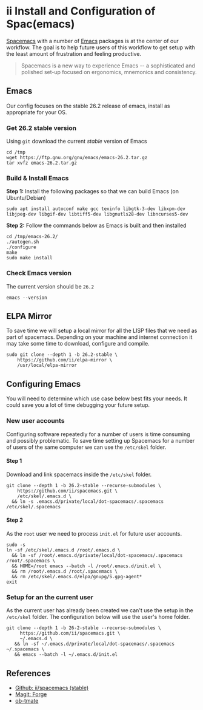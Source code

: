 # ii Install and Configuration of Spac(emacs)

[Spacemacs](http://spacemacs.org/) with a number of [Emacs](https://www.gnu.org/software/emacs/) packages is at the center of our workflow.
The goal is to help future users of this workflow to get setup with the least amount of frustration and feeling productive.

> Spacemacs is a new way to experience Emacs -- a sophisticated and polished set-up focused on ergonomics, mnemonics and consistency.


## Emacs

Our config focuses on the stable 26.2 release of emacs, install as appropriate for your OS.

### Get 26.2 stable version

Using `git` download the current *stable* version of Emacs

```
cd /tmp
wget https://ftp.gnu.org/gnu/emacs/emacs-26.2.tar.gz
tar xvfz emacs-26.2.tar.gz
```

### Build & Install Emacs

**Step 1:** Install the following packages so that we can build Emacs (on Ubuntu/Debian)

```
sudo apt install autoconf make gcc texinfo libgtk-3-dev libxpm-dev libjpeg-dev libgif-dev libtiff5-dev libgnutls28-dev libncurses5-dev
```

**Step 2:** Follow the commands below as Emacs is built and then installed

```
cd /tmp/emacs-26.2/
./autogen.sh
./configure
make
sudo make install
```

### Check Emacs version

The current version should be `26.2`

```
emacs --version
```


## ELPA Mirror

To save time we will setup a local mirror for all the LISP files that we need as part of spacemacs.
Depending on your machine and internet connection it may take some time to download, configure and compile.

```
sudo git clone --depth 1 -b 26.2-stable \
    https://github.com/ii/elpa-mirror \
    /usr/local/elpa-mirror
```

## Configuring Emacs

You will need to determine which use case below best fits your needs. It could save you a lot of time debugging your future setup.


### New user accounts

Configuring software repeatedly for a number of users is time consuming and possibly problematic.
To save time setting up Spacemacs for a number of users of the same computer we can use the `/etc/skel` folder.

#### Step 1

Download and link spacemacs inside the `/etc/skel` folder.

```
git clone --depth 1 -b 26.2-stable --recurse-submodules \
    https://github.com/ii/spacemacs.git \
    /etc/skel/.emacs.d \
  && ln -s .emacs.d/private/local/dot-spacemacs/.spacemacs /etc/skel/.spacemacs
```

#### Step 2

As the `root` user we need to process `init.el` for future user accounts.

```
sudo -s
ln -sf /etc/skel/.emacs.d /root/.emacs.d \
  && ln -sf /root/.emacs.d/private/local/dot-spacemacs/.spacemacs /root/.spacemacs \
  && HOME=/root emacs --batch -l /root/.emacs.d/init.el \
  && rm /root/.emacs.d /root/.spacemacs \
  && rm /etc/skel/.emacs.d/elpa/gnupg/S.gpg-agent*
exit
```

### Setup for an the current user

As the current user has already been created we can't use the setup in the `/etc/skel` folder.
The configuration below will use the user's home folder.

```
git clone --depth 1 -b 26-2-stable --recurse-submodules \
     https://github.com/ii/spacemacs.git \
     ~/.emacs.d \
   && ln -sf ~/.emacs.d/private/local/dot-spacemacs/.spacemacs ~/.spacemacs \
   && emacs --batch -l ~/.emacs.d/init.el
```

## References

- [Github: ii/spacemacs (stable)](https://github.com/ii/spacemacs/tree/stable)
- [Magit: Forge](https://magit.vc/manual/forge/)
- [ob-tmate](https://gitlab.ii.coop/ii/tooling/ob-tmate)
